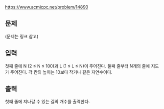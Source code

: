 https://www.acmicpc.net/problem/14890

## 문제
(문제는 링크 참고)

## 입력
첫째 줄에 N (2 ≤ N ≤ 100)과 L (1 ≤ L ≤ N)이 주어진다. 둘째 줄부터 N개의 줄에 지도가 주어진다. 각 칸의 높이는 10보다 작거나 같은 자연수이다.

## 출력
첫째 줄에 지나갈 수 있는 길의 개수를 출력한다.
